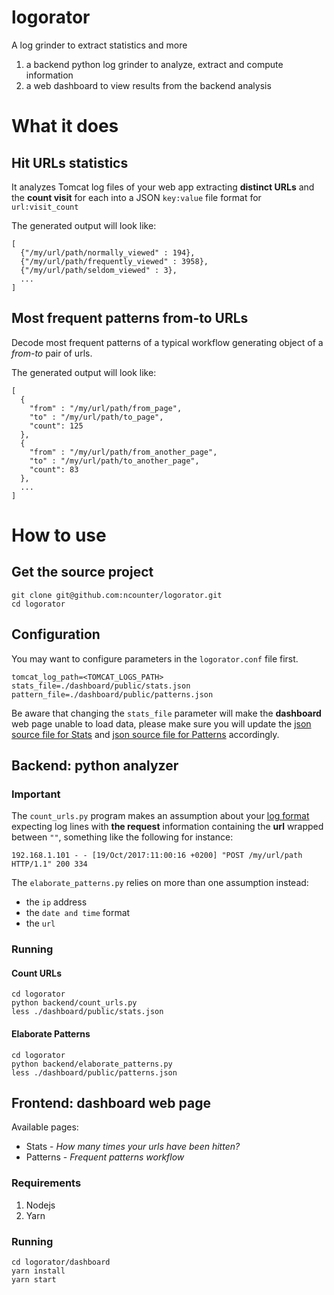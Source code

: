 # logorator
A log grinder to extract statistics and more

1. a backend python log grinder to analyze, extract and compute information
2. a web dashboard to view results from the backend analysis



# What it does

## Hit URLs statistics
It analyzes Tomcat log files of your web app extracting **distinct URLs** and the **count visit** for each into a JSON `key:value` file format for `url:visit_count`

The generated output will look like:
```
[
  {"/my/url/path/normally_viewed" : 194},
  {"/my/url/path/frequently_viewed" : 3958},
  {"/my/url/path/seldom_viewed" : 3},
  ...
]
```


## Most frequent patterns from-to URLs
Decode most frequent patterns of a typical workflow generating object of a *from-to* pair of urls.

The generated output will look like:
```
[
  {
    "from" : "/my/url/path/from_page",
    "to" : "/my/url/path/to_page",
    "count": 125
  },
  {
    "from" : "/my/url/path/from_another_page",
    "to" : "/my/url/path/to_another_page",
    "count": 83
  },
  ...
]
```

# How to use

## Get the source project
```
git clone git@github.com:ncounter/logorator.git
cd logorator
```


## Configuration
You may want to configure parameters in the `logorator.conf` file first.

```
tomcat_log_path=<TOMCAT_LOGS_PATH>
stats_file=./dashboard/public/stats.json
pattern_file=./dashboard/public/patterns.json
```
Be aware that changing the `stats_file` parameter will make the **dashboard** web page unable to load data, please make sure you will update the [json source file for Stats](https://github.com/ncounter/logorator/tree/master/dashboard/src/Stats.js) and [json source file for Patterns](https://github.com/ncounter/logorator/tree/master/dashboard/src/Patterns.js) accordingly.


## Backend: python analyzer

### Important
The `count_urls.py` program makes an assumption about your [log format](https://github.com/ncounter/logorator/blob/master/count_urls.py#L13) expecting log lines with **the request** information containing the **url** wrapped between `""`, something like the following for instance:

`192.168.1.101 - - [19/Oct/2017:11:00:16 +0200] "POST /my/url/path HTTP/1.1" 200 334`

The `elaborate_patterns.py` relies on more than one assumption instead:
- the `ip` address
- the `date and time` format
- the `url`

### Running

#### Count URLs
```
cd logorator
python backend/count_urls.py
less ./dashboard/public/stats.json
```
#### Elaborate Patterns
```
cd logorator
python backend/elaborate_patterns.py
less ./dashboard/public/patterns.json
```


## Frontend: dashboard web page

Available pages:
- Stats - *How many times your urls have been hitten?*
- Patterns - *Frequent patterns workflow*

### Requirements

1. Nodejs
2. Yarn

### Running
```
cd logorator/dashboard
yarn install
yarn start
```

